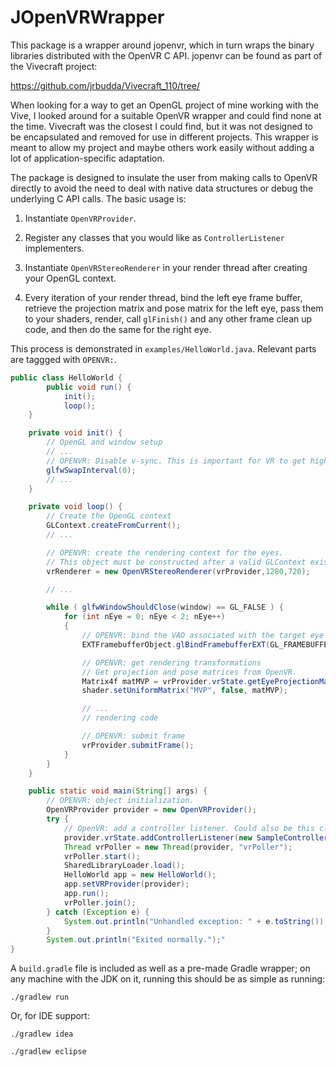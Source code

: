 JOpenVRWrapper
==============

This package is a wrapper around jopenvr, which in turn wraps the binary 
libraries distributed with the OpenVR C API. jopenvr can be found as part 
of the Vivecraft project: 

https://github.com/jrbudda/Vivecraft_110/tree/

When looking for a way to get an OpenGL project of mine working with the Vive, 
I looked around for a suitable OpenVR wrapper and could find none at the time. 
Vivecraft was the closest I could find, but it was not designed to be 
encapsulated and removed for use in different projects. This wrapper 
is meant to allow my project and maybe others work easily without adding 
a lot of application-specific adaptation.

The package is designed to insulate the user from making calls to OpenVR
directly to avoid the need to deal with native data structures or debug the
underlying C API calls. The basic usage is:

1. Instantiate `OpenVRProvider`.

2. Register any classes that you would like as `ControllerListener` implementers.

3. Instantiate `OpenVRStereoRenderer` in your render thread after creating your
   OpenGL context.

4. Every iteration of your render thread, bind the left eye frame buffer,
  retrieve the projection matrix and pose matrix for the left eye, pass them to
  your shaders, render, call `glFinish()` and any other frame clean up code, and
  then do the same for the right eye.

This process is demonstrated in `examples/HelloWorld.java`. Relevant parts are
taggged with `OPENVR:`.

```Java
public class HelloWorld {
        public void run() {
            init();
            loop();
    }

    private void init() {
        // OpenGL and window setup
        // ...
        // OPENVR: Disable v-sync. This is important for VR to get high frame rates.
        glfwSwapInterval(0);
        // ...
    }

    private void loop() {
        // Create the OpenGL context
        GLContext.createFromCurrent();
        // ...

        // OPENVR: create the rendering context for the eyes.
        // This object must be constructed after a valid GLContext exists.
        vrRenderer = new OpenVRStereoRenderer(vrProvider,1280,720);

        // ...

        while ( glfwWindowShouldClose(window) == GL_FALSE ) {
            for (int nEye = 0; nEye < 2; nEye++)
            {
                // OPENVR: bind the VAO associated with the target eye
                EXTFramebufferObject.glBindFramebufferEXT(GL_FRAMEBUFFER_EXT,vrRenderer.getTextureHandleForEyeFramebuffer(nEye));

                // OPENVR: get rendering transformations
                // Get projection and pose matrices from OpenVR.
                Matrix4f matMVP = vrProvider.vrState.getEyeProjectionMatrix(nEye).mul(vrProvider.vrState.getEyePose(nEye));
                shader.setUniformMatrix("MVP", false, matMVP);

                // ...
                // rendering code

                // OPENVR: submit frame
                vrProvider.submitFrame();
            }
        }
    }

    public static void main(String[] args) {
        // OPENVR: object initialization.
        OpenVRProvider provider = new OpenVRProvider();
        try {
            // OpenVR: add a controller listener. Could also be this class if we wanted.
            provider.vrState.addControllerListener(new SampleControllerListener());
            Thread vrPoller = new Thread(provider, "vrPoller");
            vrPoller.start();
            SharedLibraryLoader.load();
            HelloWorld app = new HelloWorld();
            app.setVRProvider(provider);
            app.run();
            vrPoller.join();
        } catch (Exception e) {
            System.out.println("Unhandled exception: " + e.toString());
        }
        System.out.println("Exited normally.");"
}
```

A `build.gradle` file is included as well as a pre-made Gradle wrapper; on any
machine with the JDK on it, running this should be as simple as running:

```
./gradlew run
```

Or, for IDE support:

```
./gradlew idea
```

```
./gradlew eclipse
```
